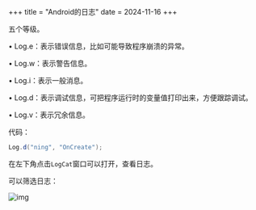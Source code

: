 +++
title = "Android的日志"
date = 2024-11-16
+++

五个等级。

• Log.e：表示错误信息，比如可能导致程序崩溃的异常。

• Log.w：表示警告信息。

• Log.i：表示一般消息。

• Log.d：表示调试信息，可把程序运行时的变量值打印出来，方便跟踪调试。

• Log.v：表示冗余信息。

代码：

```java
Log.d("ning", "OnCreate");
```

在左下角点击`LogCat`窗口可以打开，查看日志。

可以筛选日志：

![img](https://linxz-aliyun.oss-cn-shenzhen.aliyuncs.com/images/202411152325422.png)
